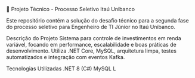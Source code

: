 💼 Projeto Técnico - Processo Seletivo Itaú Unibanco

Este repositório contém a solução do desafio técnico para a segunda fase do processo seletivo para Engenheiro de TI Júnior no Itaú Unibanco.

Descrição do Projeto
Sistema para controle de investimentos em renda variável, focando em performance, escalabilidade e boas práticas de desenvolvimento. Utiliza .NET Core, MySQL, arquitetura limpa, testes automatizados e integração com eventos Kafka.

Tecnologias Utilizadas
.NET 8 (C#)
MySQL
L


